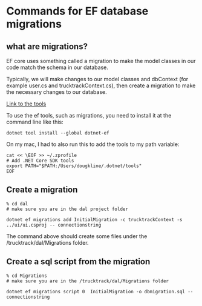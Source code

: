 # Commands for EF database migrations

## what are migrations?

EF core uses something called a migration to make the model classes in our code match the schema in our database.

Typically, we will make changes to our model classes and dbContext (for example user.cs and trucktrackContext.cs), then create a migration to make the necessary changes to our database.

[Link to the tools](https://docs.microsoft.com/en-us/ef/core/cli/dotnet)

To use the ef tools, such as migrations, you need to install it at the command line like this:

```shell
dotnet tool install --global dotnet-ef

```

On my mac, I had to also run this to add the tools to my path variable:
```shell
cat << \EOF >> ~/.zprofile
# Add .NET Core SDK tools
export PATH="$PATH:/Users/dougkline/.dotnet/tools"
EOF
```

## Create a migration
```shell
% cd dal
# make sure you are in the dal project folder

dotnet ef migrations add InitialMigration -c trucktrackContext -s ../ui/ui.csproj -- connectionstring

```

The command above should create some files under the /trucktrack/dal/Migrations folder.

## Create a sql script from the migration

```shell
% cd Migrations
# make sure you are in the /trucktrack/dal/Migrations folder

dotnet ef migrations script 0  InitialMigration -o dbmigration.sql -- connectionstring
```


